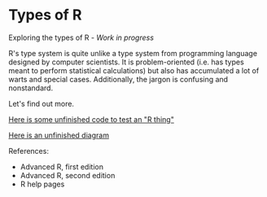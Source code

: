 # Types of R

Exploring the types of R - *Work in progress*

R's type system is quite unlike a type system from programming language designed by computer scientists.
It is problem-oriented (i.e. has types meant to perform statistical calculations) but also has accumulated 
a lot of warts and special cases. Additionally, the jargon is confusing and nonstandard. 

Let's find out more.

[Here is some unfinished code to test an "R thing"](https://raw.githubusercontent.com/dtonhofer/rstudio_coding/master/types_of_R/jungle.r)

[Here is an unfinished diagram](https://raw.githubusercontent.com/dtonhofer/rstudio_coding/master/types_of_R/R_types.png)

References:

- Advanced R, first edition
- Advanced R, second edition
- R help pages

